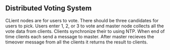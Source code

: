 ## Distributed Voting System

CLient nodes are for users to vote. There should be three candidates for users to pick. Users enter 1, 2, or 3 to vote and master node collects all the vote data from clients. 
Clients synchronize their to using NTP. When end of time clients each send a message to master. After master recieves the timeover message from all the clients it returns the result to clients.
